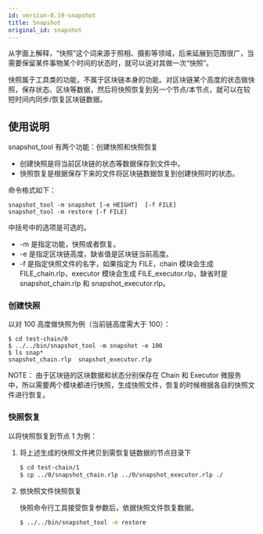 ```yaml
---
id: version-0.19-snapshot
title: Snapshot
original_id: snapshot
---
```

从字面上解释，“快照”这个词来源于照相、摄影等领域，后来延展到范围很广，当需要保留某件事物某个时间的状态时，就可以说对其做一次“快照”。

快照属于工具类的功能，不属于区块链本身的功能。对区块链某个高度的状态做快照，保存状态、区块等数据，然后将快照恢复到另一个节点/本节点，就可以在较短时间内同步/恢复区块链数据。

## 使用说明

snapshot_tool 有两个功能：创建快照和快照恢复

- 创建快照是将当前区块链的状态等数据保存到文件中。
- 快照恢复是根据保存下来的文件将区块链数据恢复到创建快照时的状态。

命令格式如下：

    snapshot_tool -m snapshot [-e HEIGHT]  [-f FILE]
    snapshot_tool -m restore [-f FILE]
    

中括号中的选项是可选的。

- -m 是指定功能，快照或者恢复。
- -e 是指定区块链高度，缺省值是区块链当前高度。
- -f 是指定快照文件的名字，如果指定为 FILE，chain 模块会生成 FILE_chain.rlp，executor 模块会生成 FILE_executor.rlp，缺省时是 snapshot_chain.rlp 和 snapshot_executor.rlp。

### 创建快照

以对 100 高度做快照为例（当前链高度需大于 100）：

    $ cd test-chain/0
    $ ../../bin/snapshot_tool -m snapshot -e 100
    $ ls snap*
    snapshot_chain.rlp  snapshot_executor.rlp
    

NOTE： 由于区块链的区块数据和状态分别保存在 Chain 和 Executor 微服务中，所以需要两个模块都进行快照，生成快照文件，恢复的时候根据各自的快照文件进行恢复。

### 快照恢复

以将快照恢复到节点 1 为例：

1. 将上述生成的快照文件拷贝到需恢复链数据的节点目录下
    
    ```bash
    $ cd test-chain/1
    $ cp ../0/snapshot_chain.rlp ../0/snapshot_executor.rlp ./
    ```

2. 依快照文件快照恢复
    
    快照命令行工具接受恢复参数后，依据快照文件恢复数据。
    
    ```bash
    $ ../../bin/snapshot_tool -m restore
    ```